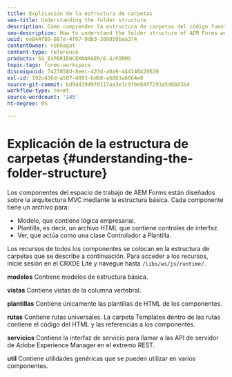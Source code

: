 ```yaml
---
title: Explicación de la estructura de carpetas
seo-title: Understanding the folder structure
description: Cómo comprender la estructura de carpetas del código fuente del espacio de trabajo de AEM Forms que se va a personalizar.
seo-description: How to understand the folder structure of AEM Forms workspace source code to customize.
uuid: ee844f89-887e-4f07-9db3-389859baa374
contentOwner: robhagat
content-type: reference
products: SG_EXPERIENCEMANAGER/6.4/FORMS
topic-tags: forms-workspace
discoiquuid: 7427858d-8eec-423d-a0a9-444140420620
exl-id: 192c436d-a507-4883-bd68-a6863a6664e0
source-git-commit: bd94d3949f0117aa3e1c9f0e84f7293a5d6b03b4
workflow-type: tm+mt
source-wordcount: '145'
ht-degree: 0%

---
```


# Explicación de la estructura de carpetas {#understanding-the-folder-structure}

Los componentes del espacio de trabajo de AEM Forms están diseñados sobre la arquitectura MVC mediante la estructura básica. Cada componente tiene un archivo para:

* Modelo, que contiene lógica empresarial.
* Plantilla, es decir, un archivo HTML que contiene controles de interfaz.
* Ver, que actúa como una clase Controlador a Plantilla.

Los recursos de todos los componentes se colocan en la estructura de carpetas que se describe a continuación. Para acceder a los recursos, inicie sesión en el CRXDE Lite y navegue hasta `/libs/ws/js/runtime/`.

**modelos** Contiene modelos de estructura básica.

**vistas** Contiene vistas de la columna vertebral.

**plantillas** Contiene únicamente las plantillas de HTML de los componentes.

**rutas** Contiene rutas universales. La carpeta Templates dentro de las rutas contiene el código del HTML y las referencias a los componentes.

**servicios** Contiene la interfaz de servicio para llamar a las API de servidor de Adobe Experience Manager en el extremo REST.

**util** Contiene utilidades genéricas que se pueden utilizar en varios componentes.
